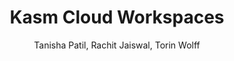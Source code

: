 ---
layout: post
title: Kasm Cloud Workspaces
description: A place to share all documentation for the Kasm Cloud Workspaces Project
categories: [Documentation]
permalink: /kasm/pages/intro
author: Tanisha Patil, Rachit Jaiswal, Torin Wolff 
menu: nav/kasm_cloud.html
---